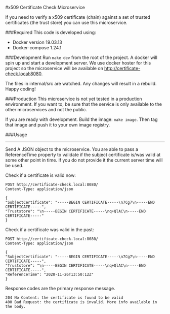 #x509 Certificate Check Microservice

If you need to verify a x509 certificate (chain) against a set of 
trusted certificates (the trust store) you can use this microservice.

###Required
This code is developed using:
* Docker version 19.03.13
* Docker-compose 1.24.1

###Development
Run ```make dev``` from the root of the project. A docker will spin up and start
a development server. We use docker hoster for this project so the microservice will
be available on http://certificate-check.local:8080.

The files in internal/src are watched. Any changes will result in a rebuild.
Happy coding!

###Production
This microservice is not yet tested in a production environment. If you want to,
be sure that the service is only available to the other microservices and not the
public.

If you are ready with development. Build the image: ```make image```. Then tag that
image and push it to your own image registry.

###Usage

----------------------------
Send A JSON object to the microservice. You are able to pass a ReferenceTime
property to validate if the subject certificate is/was valid at some other point
in time.
If you do not provide it the current server time will be used.

Check if a certificate is valid now:

```
POST http://certificate-check.local:8080/
Content-Type: application/json

{
"SubjectCertificate": "-----BEGIN CERTIFICATE-----\n7Cg7\n-----END CERTIFICATE-----",
"Truststore": "\n-----BEGIN CERTIFICATE-----\nq+QlAC\n-----END CERTIFICATE-----"
}
```

Check if a certificate was valid in the past:

```
POST http://certificate-check.local:8080/
Content-Type: application/json

{
"SubjectCertificate": "-----BEGIN CERTIFICATE-----\n7Cg7\n-----END CERTIFICATE-----",
"Truststore": "\n-----BEGIN CERTIFICATE-----\nq+QlAC\n-----END CERTIFICATE-----",
"ReferenceTime": "2020-11-26T13:50:12Z"
}
```

Response codes are the primary response message. 
```
204 No Content: the certificate is found to be valid
400 Bad Request: the certificate is invalid. More info available in the body.
```
